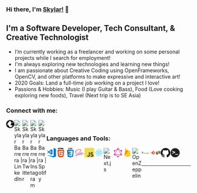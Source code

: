 ### Hi there, I'm [Skylar!][website] 👋

## I'm a Software Developer, Tech Consultant, & Creative Technologist
- I’m currently working as a freelancer and working on some personal projects while I search for employment!
- I'm always exploring new technologies and learning new things!
- I am passionate about Creative Coding using OpenFrameworks, OpenCV, and other platforms to make expressive and interactive art!
- 2020 Goals: Land a full-time job working on a project I love!
- Passions & Hobbies: Music (I play Guitar & Bass), Food (Love cooking exploring new foods), Travel (Next trip is to SE Asia)

### Connect with me:

[<img align="left" alt="skylarbarrera.com" width="22px" src="https://raw.githubusercontent.com/iconic/open-iconic/master/svg/globe.svg" />][website]
[<img align="left" alt="Skylar Barrera | LinkedIn" width="22px" src="https://cdn.jsdelivr.net/npm/simple-icons@v3/icons/linkedin.svg" />][linkedin]
[<img align="left" alt="Skylar Barrera | Twitter" width="22px" src="https://cdn.jsdelivr.net/npm/simple-icons@v3/icons/twitter.svg" />][twitter]

[<img align="left" alt="Skylar Barrera | Instagram" width="22px" src="https://cdn.jsdelivr.net/npm/simple-icons@v3/icons/instagram.svg" />][instagram]

[<img align="left" alt="Skylar Barrera | Spotify" width="22px" src="https://cdn.jsdelivr.net/npm/simple-icons@v3/icons/spotify.svg" />][spotify]

<br />

### Languages and Tools:

 <img align="left" alt="Visual Studio Code" width="26px" src="https://raw.githubusercontent.com/github/explore/80688e429a7d4ef2fca1e82350fe8e3517d3494d/topics/visual-studio-code/visual-studio-code.png" />
 <img align="left" alt="HTML5" width="26px" src="https://raw.githubusercontent.com/github/explore/80688e429a7d4ef2fca1e82350fe8e3517d3494d/topics/html/html.png" />
 <img align="left" alt="CSS3" width="26px" src="https://raw.githubusercontent.com/github/explore/80688e429a7d4ef2fca1e82350fe8e3517d3494d/topics/css/css.png" />
 <img align="left" alt="Sass" width="26px" src="https://raw.githubusercontent.com/github/explore/80688e429a7d4ef2fca1e82350fe8e3517d3494d/topics/sass/sass.png" />
 <img align="left" alt="JavaScript" width="26px" src="https://raw.githubusercontent.com/github/explore/80688e429a7d4ef2fca1e82350fe8e3517d3494d/topics/javascript/javascript.png" />
 <img align="left" alt="React" width="26px" src="https://raw.githubusercontent.com/github/explore/80688e429a7d4ef2fca1e82350fe8e3517d3494d/topics/react/react.png" />
 <img align="left" alt="Next.js" width="26px" src="https://repository-images.githubusercontent.com/70107786/6532af00-82ea-11ea-9d1a-7fcded8ac5d3" />
 <img align="left" alt="GraphQL" width="26px" src="https://raw.githubusercontent.com/github/explore/80688e429a7d4ef2fca1e82350fe8e3517d3494d/topics/graphql/graphql.png" />
 <img align="left" alt="Firebase" width="26px" src="https://raw.githubusercontent.com/github/explore/80688e429a7d4ef2fca1e82350fe8e3517d3494d/topics/firebase/firebase.png" />
 <img align="left" alt="OpenZeppelin" width="26px" src="https://avatars0.githubusercontent.com/u/20820676?s=200&v=4" />
<img align="left" alt="MongoDB" width="26px" src="https://raw.githubusercontent.com/github/explore/80688e429a7d4ef2fca1e82350fe8e3517d3494d/topics/mongodb/mongodb.png" />
<img align="left" alt="Git" width="26px" src="https://raw.githubusercontent.com/github/explore/80688e429a7d4ef2fca1e82350fe8e3517d3494d/topics/git/git.png" />
<img align="left" alt="GitHub" width="26px" src="https://raw.githubusercontent.com/github/explore/78df643247d429f6cc873026c0622819ad797942/topics/github/github.png" />
<img align="left" alt="HTML5" width="26px" src="https://raw.githubusercontent.com/github/explore/80688e429a7d4ef2fca1e82350fe8e3517d3494d/topics/terminal/terminal.png" />
<br />
<br />

---



[website]: https://skylarbarrera.com
[linkedin]: https://linkedin.com/in/skylarbarrera
[twitter]: https://twitter.com/FreakyFunkHorse
[instagram]: https://instagram.com/skylarbarrera
[spotify]: https://open.spotify.com/user/121764054 

